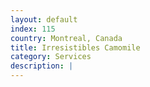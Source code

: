 ```yaml
---
layout: default
index: 115
country: Montreal, Canada
title: Irresistibles Camomile
category: Services
description: |
---
```

